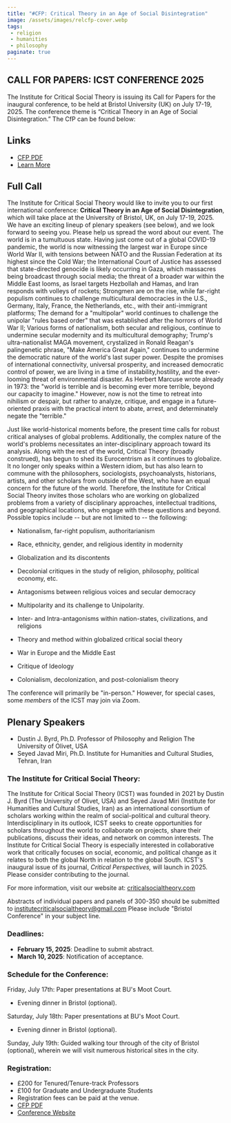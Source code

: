 ```yaml
---
title: "#CFP: Critical Theory in an Age of Social Disintegration"
image: /assets/images/relcfp-cover.webp
tags:
 - religion
 - humanities
 - philosophy
paginate: true 
---
```

## CALL FOR PAPERS: ICST CONFERENCE 2025

The Institute for Critical Social Theory is issuing its Call for Papers for the inaugural conference, to be held at Bristol University (UK) on July 17-19, 2025. The conference theme is “Critical Theory in an Age of Social Disintegration.” The CfP can be found below:

## Links
- [CFP PDF](/assets/pdfs/icst-call-for-papers-bristol-conference-2025-2.0-2.pdf)
- [Learn More](https://criticalsocialtheory.com/)

## Full Call 

The Institute for Critical Social Theory would like to invite you to our first international conference: **Critical Theory in an Age of Social Disintegration**, which will take place at the University of Bristol, UK, on July 17-19, 2025. We have an exciting lineup of plenary speakers (see below), and we look forward to seeing you. Please help us spread the word about our event. The world is in a tumultuous state. Having just come out of a global COVID-19 pandemic, the world is now witnessing the largest war in Europe since World War II, with tensions between NATO and the Russian Federation at its highest since the Cold War; the International Court of Justice has assessed that state-directed genocide is likely occurring in Gaza, which massacres being broadcast through social media; the threat of a broader war within the Middle East looms, as Israel targets Hezbollah and Hamas, and Iran responds with volleys of rockets; Strongmen are on the rise, while far-right populism continues to challenge multicultural democracies in the U.S., Germany, Italy, France, the Netherlands, etc., with their anti-immigrant platforms; The demand for a "multipolar" world continues to challenge the unipolar "rules based order" that was established after the horrors of World War II; Various forms of nationalism, both secular and religious, continue to undermine secular modernity and its multicultural demography; Trump's ultra-nationalist MAGA movement, crystalized in Ronald Reagan's palingenetic phrase, "Make America Great Again," continues to undermine the democratic nature of the world's last super power. Despite the promises of international connectivity, universal prosperity, and increased democratic control of power, we are living in a time of instability,hostility, and the ever-looming threat of environmental disaster. As Herbert Marcuse wrote already in 1973: the "world is terrible and is becoming ever more terrible, beyond our capacity to imagine." However, now is not the time to retreat into nihilism or despair, but rather to analyze, critique, and engage in a future-oriented praxis with the practical intent to abate, arrest, and determinately negate the "terrible."

Just like world-historical moments before, the present time calls for robust critical analyses of global problems. Additionally, the complex nature of the world's problems necessitates an inter-disciplinary approach toward its analysis. Along with the rest of the world, Critical Theory (broadly construed), has begun to shed its Eurocentrism as it continues to globalize. It no longer only speaks within a Western idiom, but has also learn to commune with the philosophers, sociologists, psychoanalysts, historians, artists, and other scholars from outside of the West, who have an equal concern for the future of the world. Therefore, the Institute for Critical Social Theory invites those scholars who are working on globalized problems from a variety of disciplinary approaches, intellectual traditions, and geographical locations, who engage with these questions and beyond. Possible topics include -- but are not limited to -- the following:

-  Nationalism, far-right populism, authoritarianism

-  Race, ethnicity, gender, and religious identity in modernity

-  Globalization and its discontents

-  Decolonial critiques in the study of religion, philosophy, political economy, etc.

-  Antagonisms between religious voices and secular democracy

-  Multipolarity and its challenge to Unipolarity.

-  Inter- and Intra-antagonisms within nation-states, civilizations, and religions

-  Theory and method within globalized critical social theory

-  War in Europe and the Middle East

-  Critique of Ideology

-  Colonialism, decolonization, and post-colonialism theory

The conference will primarily be "in-person." However, for special cases, some *members* of the ICST may join via Zoom.

## Plenary Speakers
- Dustin J. Byrd, Ph.D. Professor of Philosophy and Religion The University of Olivet, USA 
- Seyed Javad Miri, Ph.D. Institute for Humanities and Cultural Studies, Tehran, Iran

### **The Institute for Critical Social Theory:**
The Institute for Critical Social Theory (ICST) was founded in 2021 by Dustin J. Byrd (The University of Olivet, USA) and Seyed Javad Miri (Institute for Humanities and Cultural Studies, Iran) as an international consortium of scholars working within the realm of social-political and cultural theory. Interdisciplinary in its outlook, ICST seeks to create opportunities for scholars throughout the world to collaborate on projects, share their publications, discuss their ideas, and network on common interests. The Institute for Critical Social Theory is especially interested in collaborative work that critically focuses on social, economic, and political change as it relates to both the global North in relation to the global South. ICST's inaugural issue of its journal, *Critical Perspectives,* will launch in 2025. Please consider contributing to the journal.

For more information, visit our website at: [criticalsocialtheory.com](https://criticalsocialtheory.com)

Abstracts of individual papers and panels of 300-350 should be submitted to <institutecriticalsocialtheory@gmail.com> Please include "Bristol Conference" in your subject line.

### **Deadlines:**
- **February 15, 2025**: Deadline to submit abstract.
- **March 10, 2025**: Notification of acceptance.

### **Schedule for the Conference:**

Friday, July 17th: Paper presentations at BU's Moot Court.

-  Evening dinner in Bristol (optional).

Saturday, July 18th: Paper presentations at BU's Moot Court.

-  Evening dinner in Bristol (optional).

Sunday, July 19th: Guided walking tour through of the city of Bristol (optional), wherein we will visit numerous historical sites in the city.

### **Registration:**

- £200 for Tenured/Tenure-track Professors
- £100 for Graduate and Undergraduate Students
- Registration fees can be paid at the venue.
- [CFP PDF](/assets/pdfs/icst-call-for-papers-bristol-conference-2025-2.0-2.pdf)
- [Conference Website](https://criticalsocialtheory.com/)